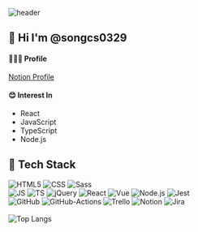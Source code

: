 ![header](https://capsule-render.vercel.app/api?type=waving&section=header&height=300&color=0:A0CEDE,100:0064A2&text=Changseok%20Song&fontColor=ffffff&fontSize=60&fontAlign=65&fontAlignY=35&desc=Frontend-Developer&descAlign=80&descAlignY=55)

## 👋 Hi I'm @songcs0329
#### 🙋🏻‍♂️ Profile
[Notion Profile](https://sincere-lasagna-7a6.notion.site/eea87537606d427297fb732715b5b5ef)

#### 😊 Interest In
- React
- JavaScript
- TypeScript
- Node.js


## 🤖 Tech Stack
![HTML5](https://img.shields.io/badge/HTML5-E34F26?style=flat-square&logo=HTML5&logoColor=fff)&nbsp;![CSS](https://img.shields.io/badge/CSS3-1572B6?style=flat-square&logo=CSS3&logoColor=fff)&nbsp;![Sass](https://img.shields.io/badge/Sass-CC6699?style=flat-square&logo=Sass&logoColor=fff)<br />
![JS](https://img.shields.io/badge/JavaScript-F7DF1E?style=flat-square&logo=JavaScript&logoColor=000)&nbsp;![TS](https://img.shields.io/badge/TypeScript-3178C6?style=flat-square&logo=TypeScript&logoColor=fff)&nbsp;![jQuery](https://img.shields.io/badge/jQuery-0769AD?style=flat-square&logo=jQuery&logoColor=fff)&nbsp;![React](https://img.shields.io/badge/React-61DAFB?style=flat-square&logo=React&logoColor=000)&nbsp;![Vue](https://img.shields.io/badge/Vue.js-4FC08D?style=flat-square&logo=Vue.js&logoColor=fff)&nbsp;![Node.js](https://img.shields.io/badge/Node.js-339933?style=flat-square&logo=Node.js&logoColor=fff)&nbsp;![Jest](https://img.shields.io/badge/Jest-C21325?style=flat-square&logo=Jest&logoColor=fff)<br />
![GitHub](https://img.shields.io/badge/GitHub-181717?style=flat-square&logo=GitHub&logoColor=fff)&nbsp;![GitHub-Actions](https://img.shields.io/badge/GitHub&nbsp;Actions-2088FF?style=flat-square&logo=GitHub-Actions&logoColor=fff)&nbsp;![Trello](https://img.shields.io/badge/Trello-0052CC?style=flat-square&logo=Trello&logoColor=fff)&nbsp;![Notion](https://img.shields.io/badge/Notion-000?style=flat-square&logo=Notion&logoColor=fff)&nbsp;![Jira](https://img.shields.io/badge/Jira-0052CC?style=flat-square&logo=Jira&logoColor=fff)<br /><br />
![Top Langs](https://github-readme-stats.vercel.app/api/top-langs/?username=songcs0329&theme=tokyonight)
